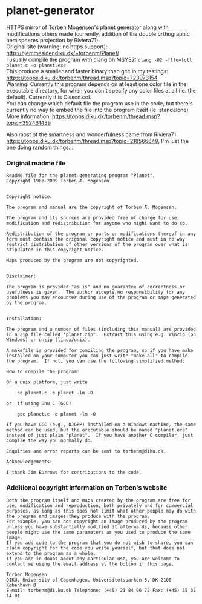 # planet-generator
HTTPS mirror of Torben Mogensen's planet generator along with modifications others made (currently, addition of the double orthographic hemispheres projection by Riviera71).  
Original site (warning: no https support): http://hjemmesider.diku.dk/~torbenm/Planet/  
I usually compile the program with clang on MSYS2: `clang -O2 -flto=full planet.c -o planet.exe`  
This produce a smaller and faster binary than gcc in my testings:  
https://topps.diku.dk/torbenm/thread.msp?topic=723973154  
Warning: Currently this program depends on at least one color file in the executable directory, for when you don't specify any color files at all (ie. the default). Currently it is Olsson.col.  
You can change which default file the program use in the code, but there's currently no way to embed the file into the program itself (ie. standalone)  
More information: https://topps.diku.dk/torbenm/thread.msp?topic=392461439  

Also most of the smartness and wonderfulness came from Riviera71: https://topps.diku.dk/torbenm/thread.msp?topic=218566649, I'm just the one doing random things...   


### Original readme file
```
ReadMe file for the planet generating program "Planet".
Copyright 1988-2009 Torben Æ. Mogensen


Copyright notice:

The program and manual are the copyright of Torben Æ. Mogensen.

The program and its sources are provided free of charge for use,
modification and redistribution for anyone who might want to do so.

Redistribution of the program or parts or modifications thereof in any
form must contain the original copyright notice and must in no way
restrict distribution of other versions of the program over what is
stipulated in this copyright notice.

Maps produced by the program are not copyrighted.


Disclaimer:

The program is provided "as is" and no guarantee of correctness or
usefulness is given.  The author accepts no responsibility for any
problems you may encounter during use of the program or maps generated
by the program.


Installation:

The program and a number of files (including this manual) are provided
in a Zip file called "planet.zip".  Extract this using e.g. WinZip (on
Windows) or unzip (linux/unix).

A makefile is provided for compiling the program, so if you have make
installed on your computer you can just write "make all" to compile
the program.  If not, you can use the following simplified method:

How to compile the program:

On a unix platform, just write

	cc planet.c -o planet -lm -O

or, if using Gnu C (GCC)

	gcc planet.c -o planet -lm -O

If you have GCC (e.g., DJGPP) installed on a Windows machine, the same
method can be used, but the executable should be named "planet.exe"
instead of just plain "planet".  If you have another C compiler, just
compile the way you normally do.

Enquiries and error reports can be sent to torbenm@diku.dk.

Acknowledgements:

I thank Jim Burrows for contributions to the code.
```
### Additional copyright information on Torben's website
```
Both the program itself and maps created by the program are free for use, modification and reproduction, both privately and for commercial purposes, as long as this does not limit what other people may do with the program and images they produce with the program.  
For example, you can not copyright an image produced by the program unless you have substantially modified it afterwards, because other people might use the same parameters as you used to produce the same image.  
If you add code to the program that you do not wish to share, you can claim copyright for the code you write yourself, but that does not extend to the program as a whole.  
If you are in doubt about any particular use, you are welcome to contact me using the email address at the bottom if this page.  

Torben Mogensen  
DIKU, University of Copenhagen, Universitetsparken 5, DK-2100 København Ø  
E-mail: torbenm@di.ku.dk Telephone: (+45) 21 84 96 72 Fax: (+45) 35 32 14 01
```

